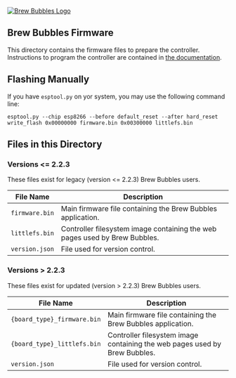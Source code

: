 [![Brew Bubbles Logo](https://www.brewbubbles.com/wp-content/uploads/2019/08/BB-full-logo.png "Brew Bubbles")](http://www.brewbubbles.com/)

## Brew Bubbles Firmware

This directory contains the firmware files to prepare the controller. Instructions to program the controller are contained in [the documentation](https://docs.brewbubbles.com).

## Flashing Manually

If you have ``esptool.py`` on yor system, you may use the following command line:

```
esptool.py --chip esp8266 --before default_reset --after hard_reset write_flash 0x00000000 firmware.bin 0x00300000 littlefs.bin
```

## Files in this Directory

### Versions <= 2.2.3

These files exist for legacy (version <= 2.2.3) Brew Bubbles users.

**File Name**|**Description**
-----|-----
`firmware.bin`| Main firmware file containing the Brew Bubbles application.
`littlefs.bin`| Controller filesystem image containing the web pages used by Brew Bubbles.
`version.json` | File used for version control.

### Versions > 2.2.3

These files exist for updated (version > 2.2.3) Brew Bubbles users.

**File Name**|**Description**
-----|-----
`{board_type}_firmware.bin`| Main firmware file containing the Brew Bubbles application.
`{board_type}_littlefs.bin`| Controller filesystem image containing the web pages used by Brew Bubbles.
`version.json` | File used for version control.
